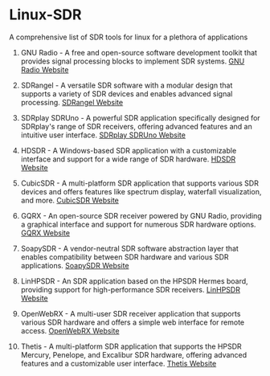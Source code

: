 # Linux-SDR
A comprehensive list of  SDR tools for linux for a plethora of applications
1. GNU Radio - A free and open-source software development toolkit that provides signal processing blocks to implement SDR systems. [GNU Radio Website](https://www.gnuradio.org/)


2. SDRangel - A versatile SDR software with a modular design that supports a variety of SDR devices and enables advanced signal processing. [SDRangel Website](https://github.com/f4exb/sdrangel)

3. SDRplay SDRUno - A powerful SDR application specifically designed for SDRplay's range of SDR receivers, offering advanced features and an intuitive user interface. [SDRplay SDRUno Website](https://www.sdrplay.com/sdruno/)

4. HDSDR - A Windows-based SDR application with a customizable interface and support for a wide range of SDR hardware. [HDSDR Website](http://www.hdsdr.de/)

5. CubicSDR - A multi-platform SDR application that supports various SDR devices and offers features like spectrum display, waterfall visualization, and more. [CubicSDR Website](https://cubicsdr.com/)

6. GQRX - An open-source SDR receiver powered by GNU Radio, providing a graphical interface and support for numerous SDR hardware options. [GQRX Website](https://gqrx.dk/)

7. SoapySDR - A vendor-neutral SDR software abstraction layer that enables compatibility between SDR hardware and various SDR applications. [SoapySDR Website](https://github.com/pothosware/SoapySDR)

8. LinHPSDR - An SDR application based on the HPSDR Hermes board, providing support for high-performance SDR receivers. [LinHPSDR Website](https://openhpsdr.org/)
9. OpenWebRX - A multi-user SDR receiver application that supports various SDR hardware and offers a simple web interface for remote access. [OpenWebRX Website](https://www.openwebrx.de/)

9.  Thetis - A multi-platform SDR application that supports the HPSDR Mercury, Penelope, and Excalibur SDR hardware, offering advanced features and a customizable user interface. [Thetis Website](https://github.com/TAPR/OpenHPSDR-Thetis)